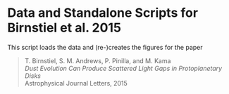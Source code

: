 # Data and Standalone Scripts for Birnstiel et al. 2015
This script loads the data and (re-)creates the figures for the paper

> T. Birnstiel, S. M. Andrews, P. Pinilla, and M. Kama  
> *Dust Evolution Can Produce Scattered Light Gaps in Protoplanetary Disks*  
> Astrophysical Journal Letters, 2015